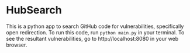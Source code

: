 # HubSearch
This is a python app to search GitHub code for vulnerabilities, specifically open redirection.
To run this code, run `python main.py` in your terminal.
To see the resultant vulnerabilities, go to http://localhost:8080 in your web browser.
